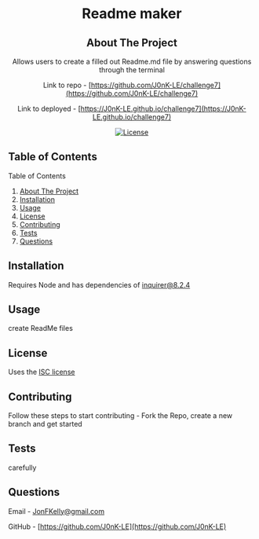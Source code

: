 <h1 align="center">Readme maker</h1>
<div align="center">

## About The Project
Allows users to create a filled out Readme.md file by answering questions through the terminal

Link to repo - [https://github.com/J0nK-LE/challenge7](https://github.com/J0nK-LE/challenge7)

Link to deployed  - [https://J0nK-LE.github.io/challenge7](https://J0nK-LE.github.io/challenge7)

[![License][ISC-bdg]][ISC-url]</div>

## Table of Contents
<summary>Table of Contents</summary>
     <ol>
       <li><a href="#about-the-project">About The Project</a></li>
       <li><a href="#installation">Installation</a></li>
       <li><a href="#usage">Usage</a></li>
       <li><a href="#license">License</a></li>
       <li><a href="#contributing">Contributing</a></li>
       <li><a href="#tests">Tests</a></li>
       <li><a href="#questions">Questions</a></li>
     </ol>

## Installation
Requires Node and has dependencies of inquirer@8.2.4
## Usage
create ReadMe files
## License
Uses the [ISC license][ISC-url]
## Contributing
Follow these steps to start contributing - 
Fork the Repo, create a new branch and get started
## Tests
carefully
## Questions
Email - JonFKelly@gmail.com

GitHub - [https://github.com/J0nK-LE](https://github.com/J0nK-LE)


[MIT-bdg]:https://img.shields.io/badge/License-MIT-yellow.svg
[MIT-url]:https://opensource.org/licenses/MIT
[Apache-bdg]:https://img.shields.io/badge/License-Apache_2.0-blue.svg
[Apache-url]:https://opensource.org/licenses/Apache-2.0
[GNU-bdg]:https://img.shields.io/badge/License-GPLv3-blue.svg
[GNU-url]:https://www.gnu.org/licenses/gpl-3.0
[IBM-bdg]:https://img.shields.io/badge/License-IPL_1.0-blue.svg
[IBM-url]:https://opensource.org/licenses/IPL-1.0
[ISC-bdg]:https://img.shields.io/badge/License-ISC-blue.svg
[ISC-url]:https://opensource.org/licenses/ISC
[Mozilla-bdg]:https://img.shields.io/badge/License-MPL_2.0-brightgreen.svg
[Mozilla-url]:https://opensource.org/licenses/MPL-2.0
